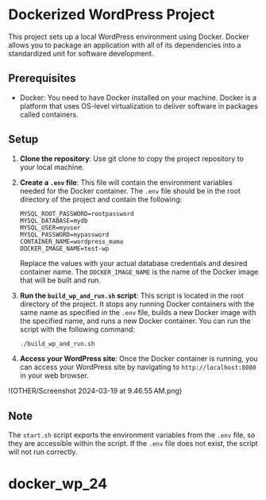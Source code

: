 # Dockerized WordPress Project

This project sets up a local WordPress environment using Docker. Docker allows you to package an application with all of its dependencies into a standardized unit for software development.

## Prerequisites

- Docker: You need to have Docker installed on your machine. Docker is a platform that uses OS-level virtualization to deliver software in packages called containers.

## Setup

1. **Clone the repository**: Use git clone to copy the project repository to your local machine.

2. **Create a `.env` file**: This file will contain the environment variables needed for the Docker container. The `.env` file should be in the root directory of the project and contain the following:

    ```env
    MYSQL_ROOT_PASSWORD=rootpassword
    MYSQL_DATABASE=mydb
    MYSQL_USER=myuser
    MYSQL_PASSWORD=mypassword
    CONTAINER_NAME=wordpress_mama
    DOCKER_IMAGE_NAME=test-wp
    ```

    Replace the values with your actual database credentials and desired container name. The `DOCKER_IMAGE_NAME` is the name of the Docker image that will be built and run.

3. **Run the `build_wp_and_run.sh` script**: This script is located in the root directory of the project. It stops any running Docker containers with the same name as specified in the `.env` file, builds a new Docker image with the specified name, and runs a new Docker container. You can run the script with the following command:

    ```bash
    ./build_wp_and_run.sh
    ```

4. **Access your WordPress site**: Once the Docker container is running, you can access your WordPress site by navigating to `http://localhost:8080` in your web browser.

!(OTHER/Screenshot 2024-03-19 at 9.46.55 AM.png)


## Note

The `start.sh` script exports the environment variables from the `.env` file, so they are accessible within the script. If the `.env` file does not exist, the script will not run correctly.
# docker_wp_24
